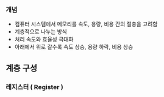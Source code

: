 ### 개념
- 컴퓨터 시스템에서 메모리를 속도, 용량, 비용 간의 절충을 고려함
- 계층적으로 나누는 방식
- 처리 속도와 효율성 극대화
- 아래에서 위로 갈수록 속도 상승, 용량 하락, 비용 상승
## 계층 구성
### 레지스터 ( Register )